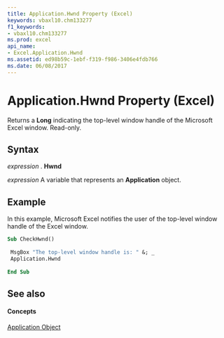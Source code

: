 ```yaml
---
title: Application.Hwnd Property (Excel)
keywords: vbaxl10.chm133277
f1_keywords:
- vbaxl10.chm133277
ms.prod: excel
api_name:
- Excel.Application.Hwnd
ms.assetid: ed98b59c-1ebf-f319-f986-3406e4fdb766
ms.date: 06/08/2017
---
```



# Application.Hwnd Property (Excel)

Returns a **Long** indicating the top-level window handle of the Microsoft Excel window. Read-only.


## Syntax

 _expression_ . **Hwnd**

 _expression_ A variable that represents an **Application** object.


## Example

In this example, Microsoft Excel notifies the user of the top-level window handle of the Excel window.


```vb
Sub CheckHwnd() 
 
 MsgBox "The top-level window handle is: " &; _ 
 Application.Hwnd 
 
End Sub
```


## See also


#### Concepts


[Application Object](application-object-excel.md)

